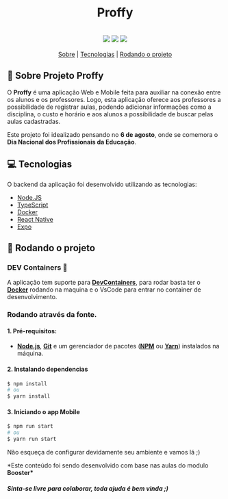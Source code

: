 <h1 style="text-align:center">Proffy</h1>
<br>
<div align="center">
    <img src="https://img.shields.io/badge/Framework-Expo-success">
    <img src="https://img.shields.io/badge/%3C%3E-typescript-blueviolet">
    <img src="https://img.shields.io/badge/Style-CSS-blue">
</div>
<br>

<div align="center">
    <a href="#sobre">Sobre</a> | <a href="#tecnologias">Tecnologias</a> | <a href="#run">Rodando o projeto</a>
</div>

<a id="sobre"></a>

<a id="sobre"></a>

## 📕 Sobre Projeto Proffy

O **Proffy** é uma aplicação Web e Mobile feita para auxiliar na conexão entre os alunos e os professores. Logo, esta aplicação oferece aos professores a possibilidade de registrar aulas, podendo adicionar informações como a disciplina, o custo e horário e aos alunos a possibilidade de buscar pelas aulas cadastradas.

Este projeto foi idealizado pensando no **6 de agosto**, onde se comemora o **Dia Nacional dos Profissionais da Educação**.

<a id="tecnologias"></a>

## :computer: Tecnologias

O backend da aplicação foi desenvolvido utilizando as tecnologias:

- [Node.JS](https://nodejs.org/en/docs/)
- [TypeScript](https://www.typescriptlang.org/)
- [Docker](https://www.docker.com)
- [React Native](https://reactnative.dev/)
- [Expo](https://expo.dev/)

<a id="run"></a>

## :running: Rodando o projeto

### DEV Containers 🤯

A aplicação tem suporte para **[DevContainers](https://code.visualstudio.com/docs/remote/containers)**, para rodar basta ter o **[Docker](https://www.docker.com)** rodando na maquina e o VsCode para entrar no container de desenvolvimento.

### Rodando através da fonte.

#### 1. Pré-requisitos:

- **[Node.js](https://nodejs.org/en/)**, **[Git](https://git-scm.com/)** e um gerenciador de pacotes (**[NPM](https://www.npmjs.com/)** ou **[Yarn](https://yarnpkg.com/)**) instalados na máquina.

#### 2. Instalando dependencias

```bash
$ npm install
# ou
$ yarn install
```

#### 3. Iniciando o app Mobile

```bash
$ npm run start
# ou
$ yarn run start
```

Não esqueça de configurar devidamente seu ambiente e vamos lá ;)

\*Este conteúdo foi sendo desenvolvido com base nas aulas do modulo **Booster\***

#### _Sinta-se livre para colaborar, toda ajuda é bem vinda ;)_

<br/>
